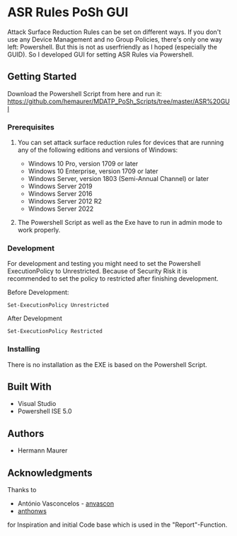 # ASR Rules PoSh GUI

Attack Surface Reduction Rules can be set on different ways. If you don't use any Device Management and no Group Policies, there's only one way left: Powershell. But this is not as userfriendly as I hoped (especially the GUID). So I developed GUI for setting ASR Rules via Powershell. 

## Getting Started

Download the Powershell Script from here and run it: https://github.com/hemaurer/MDATP_PoSh_Scripts/tree/master/ASR%20GUI

### Prerequisites

1. You can set attack surface reduction rules for devices that are running any of the following editions and versions of Windows:

   * Windows 10 Pro, version 1709 or later
   * Windows 10 Enterprise, version 1709 or later
   * Windows Server, version 1803 (Semi-Annual Channel) or later
   * Windows Server 2019
   * Windows Server 2016
   * Windows Server 2012 R2
   * Windows Server 2022


2. The Powershell Script as well as the Exe have to run in admin mode to work properly.

### Development
For development and testing you might need to set the Powershell ExecutionPolicy to Unrestricted. Because of Security Risk it is recommended to set the policy to restricted after finishing development.

Before Development:
```
Set-ExecutionPolicy Unrestricted
```

After Development
```
Set-ExecutionPolicy Restricted
```

### Installing

There is no installation as the EXE is based on the Powershell Script.

## Built With

* Visual Studio
* Powershell ISE 5.0


## Authors

* Hermann Maurer

## Acknowledgments
Thanks to
* António Vasconcelos - [anvascon](https://github.com/anvascon)
* [anthonws](https://github.com/anthonws)

for Inspiration and initial Code base which is used in the "Report"-Function.
